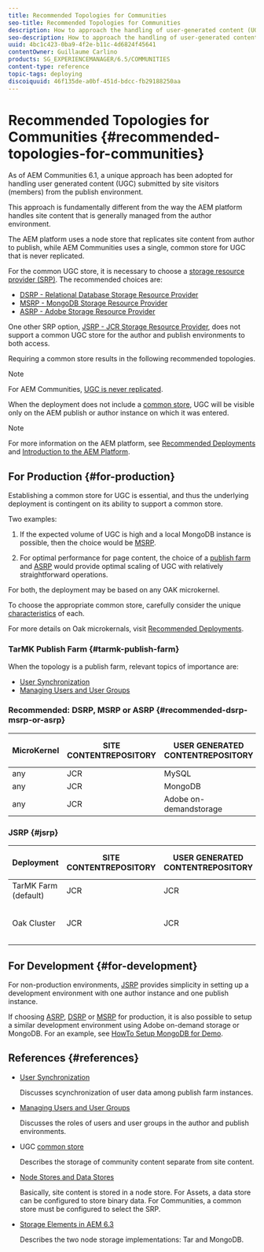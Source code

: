 ```yaml
---
title: Recommended Topologies for Communities
seo-title: Recommended Topologies for Communities
description: How to approach the handling of user-generated content (UGC)
seo-description: How to approach the handling of user-generated content (UGC)
uuid: 4bc1c423-0ba9-4f2e-b11c-4d6824f45641
contentOwner: Guillaume Carlino
products: SG_EXPERIENCEMANAGER/6.5/COMMUNITIES
content-type: reference
topic-tags: deploying
discoiquuid: 46f135de-a0bf-451d-bdcc-fb29188250aa
---
```


# Recommended Topologies for Communities {#recommended-topologies-for-communities}

As of AEM Communities 6.1, a unique approach has been adopted for handling user generated content (UGC) submitted by site visitors (members) from the publish environment.

This approach is fundamentally different from the way the AEM platform handles site content that is generally managed from the author environment.

The AEM platform uses a node store that replicates site content from author to publish, while AEM Communities uses a single, common store for UGC that is never replicated.

For the common UGC store, it is necessary to choose a [storage resource provider (SRP)](working-with-srp.md). The recommended choices are:

* [DSRP - Relational Database Storage Resource Provider](dsrp.md)
* [MSRP - MongoDB Storage Resource Provider](msrp.md)
* [ASRP - Adobe Storage Resource Provider](asrp.md)

One other SRP option, [JSRP - JCR Storage Resource Provider](jsrp.md), does not support a common UGC store for the author and publish environments to both access.

Requiring a common store results in the following recommended topologies.

>[!NOTE]
>
>For AEM Communities, [UGC is never replicated](working-with-srp.md#ugc-never-replicated).
>
>When the deployment does not include a [common store](working-with-srp.md), UGC will be visible only on the AEM publish or author instance on which it was entered.
>

>[!NOTE]
>
>For more information on the AEM platform, see [Recommended Deployments](../../help/sites-deploying/recommended-deploys.md) and [Introduction to the AEM Platform](../../help/sites-deploying/data-store-config.md).

## For Production {#for-production}

Establishing a common store for UGC is essential, and thus the underlying deployment is contingent on its ability to support a common store.

Two examples:

1. If the expected volume of UGC is high and a local MongoDB instance is possible, then the choice would be [MSRP](msrp.md).

1. For optimal performance for page content, the choice of a [publish farm](../../help/sites-deploying/recommended-deploys.md#tarmk-farm) and [ASRP](asrp.md) would provide optimal scaling of UGC with relatively straightforward operations.

For both, the deployment may be based on any OAK microkernel.

To choose the appropriate common store, carefully consider the unique [characteristics](working-with-srp.md#characteristics-of-srp-options) of each.

For more details on Oak microkernals, visit [Recommended Deployments](../../help/sites-deploying/recommended-deploys.md).

### TarMK Publish Farm {#tarmk-publish-farm}

When the topology is a publish farm, relevant topics of importance are:

* [User Synchronization](sync.md)
* [Managing Users and User Groups](users.md)

### Recommended: DSRP, MSRP or ASRP {#recommended-dsrp-msrp-or-asrp}

| MicroKernel | SITE CONTENTREPOSITORY | USER GENERATED CONTENTREPOSITORY | STORAGE RESOURCE PROVIDER | COMMON STORE  |
|-------------|------------------------|----------------------------------|---------------------------|---------------|
| any         | JCR                    | MySQL                            | DSRP                      | Yes           |
| any         | JCR                    | MongoDB                          | MSRP                      | Yes           |
| any         | JCR                    | Adobe on-demandstorage           | ASRP                      | Yes           |

### JSRP {#jsrp}


| Deployment           | SITE CONTENTREPOSITORY | USER GENERATED CONTENTREPOSITORY | STORAGE RESOURCE PROVIDER | COMMON STORE                    |
|----------------------|------------------------|----------------------------------|---------------------------|---------------------------------|
| TarMK Farm (default) | JCR                    | JCR                              | JSRP                      | No                              |
| Oak Cluster          | JCR                    | JCR                              | JSRP                      | Yesfor publish environment only |

## For Development {#for-development}

For non-production environments, [JSRP](jsrp.md) provides simplicity in setting up a development environment with one author instance and one publish instance.

If choosing [ASRP](asrp.md), [DSRP](dsrp.md) or [MSRP](msrp.md) for production, it is also possible to setup a similar development environment using Adobe on-demand storage or MongoDB. For an example, see [HowTo Setup MongoDB for Demo](demo-mongo.md).

## References {#references}

* [User Synchronization](sync.md)

  Discusses scynchronization of user data among publish farm instances.

* [Managing Users and User Groups](users.md)

  Discusses the roles of users and user groups in the author and publish environments.

* UGC [common store](working-with-srp.md)

  Describes the storage of community content separate from site content.

* [Node Stores and Data Stores](../../help/sites-deploying/data-store-config.md)

  Basically, site content is stored in a node store. For Assets, a data store can be configured to store binary data. For Communities, a common store must be configured to select the SRP.

* [Storage Elements in AEM 6.3](../../help/sites-deploying/storage-elements-in-aem-6.md)

  Describes the two node storage implementations: Tar and MongoDB.
